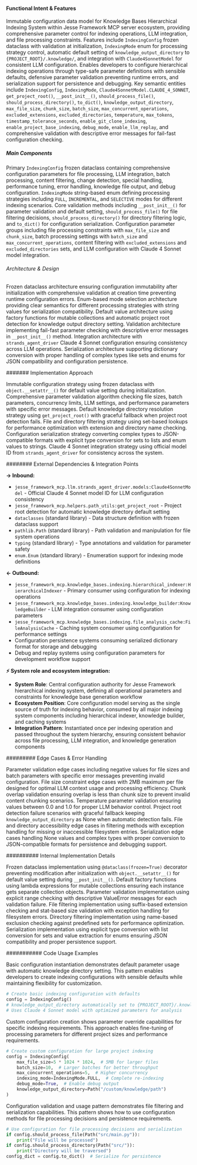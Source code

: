 <!-- CACHE_METADATA_START -->
<!-- Source File: {PROJECT_ROOT}/jesse-framework-mcp/jesse_framework_mcp/knowledge_bases/models/indexing_config.py -->
<!-- Cached On: 2025-07-04T22:06:13.892084 -->
<!-- Source Modified: 2025-07-04T21:59:54.149163 -->
<!-- Cache Version: 1.0 -->
<!-- CACHE_METADATA_END -->

#### Functional Intent & Features

Immutable configuration data model for Knowledge Bases Hierarchical Indexing System within Jesse Framework MCP server ecosystem, providing comprehensive parameter control for indexing operations, LLM integration, and file processing constraints. Features include `IndexingConfig` frozen dataclass with validation at initialization, `IndexingMode` enum for processing strategy control, automatic default setting of `knowledge_output_directory` to `{PROJECT_ROOT}/.knowledge/`, and integration with `Claude4SonnetModel` for consistent LLM configuration. Enables developers to configure hierarchical indexing operations through type-safe parameter definitions with sensible defaults, defensive parameter validation preventing runtime errors, and serialization support for persistence and debugging. Key semantic entities include `IndexingConfig`, `IndexingMode`, `Claude4SonnetModel.CLAUDE_4_SONNET`, `get_project_root()`, `__post_init__()`, `should_process_file()`, `should_process_directory()`, `to_dict()`, `knowledge_output_directory`, `max_file_size`, `chunk_size`, `batch_size`, `max_concurrent_operations`, `excluded_extensions`, `excluded_directories`, `temperature`, `max_tokens`, `timestamp_tolerance_seconds`, `enable_git_clone_indexing`, `enable_project_base_indexing`, `debug_mode`, `enable_llm_replay`, and comprehensive validation with descriptive error messages for fail-fast configuration checking.

##### Main Components

Primary `IndexingConfig` frozen dataclass containing comprehensive configuration parameters for file processing, LLM integration, batch processing, content filtering, change detection, special handling, performance tuning, error handling, knowledge file output, and debug configuration. `IndexingMode` string-based enum defining processing strategies including `FULL`, `INCREMENTAL`, and `SELECTIVE` modes for different indexing scenarios. Core validation methods including `__post_init__()` for parameter validation and default setting, `should_process_file()` for file filtering decisions, `should_process_directory()` for directory filtering logic, and `to_dict()` for configuration serialization. Configuration parameter groups including file processing constraints with `max_file_size` and `chunk_size`, batch processing settings with `batch_size` and `max_concurrent_operations`, content filtering with `excluded_extensions` and `excluded_directories` sets, and LLM configuration with Claude 4 Sonnet model integration.

###### Architecture & Design

Frozen dataclass architecture ensuring configuration immutability after initialization with comprehensive validation at creation time preventing runtime configuration errors. Enum-based mode selection architecture providing clear semantics for different processing strategies with string values for serialization compatibility. Default value architecture using factory functions for mutable collections and automatic project root detection for knowledge output directory setting. Validation architecture implementing fail-fast parameter checking with descriptive error messages in `__post_init__()` method. Integration architecture with `strands_agent_driver` Claude 4 Sonnet configuration ensuring consistency across LLM operations. Serialization architecture supporting dictionary conversion with proper handling of complex types like sets and enums for JSON compatibility and configuration persistence.

####### Implementation Approach

Immutable configuration strategy using frozen dataclass with `object.__setattr__()` for default value setting during initialization. Comprehensive parameter validation algorithm checking file sizes, batch parameters, concurrency limits, LLM settings, and performance parameters with specific error messages. Default knowledge directory resolution strategy using `get_project_root()` with graceful fallback when project root detection fails. File and directory filtering strategy using set-based lookups for performance optimization with extension and directory name checking. Configuration serialization strategy converting complex types to JSON-compatible formats with explicit type conversion for sets to lists and enum values to strings. Claude 4 Sonnet integration strategy using official model ID from `strands_agent_driver` for consistency across the system.

######## External Dependencies & Integration Points

**→ Inbound:**
- `jesse_framework_mcp.llm.strands_agent_driver.models:Claude4SonnetModel` - Official Claude 4 Sonnet model ID for LLM configuration consistency
- `jesse_framework_mcp.helpers.path_utils:get_project_root` - Project root detection for automatic knowledge directory default setting
- `dataclasses` (standard library) - Data structure definition with frozen dataclass support
- `pathlib.Path` (standard library) - Path validation and manipulation for file system operations
- `typing` (standard library) - Type annotations and validation for parameter safety
- `enum.Enum` (standard library) - Enumeration support for indexing mode definitions

**← Outbound:**
- `jesse_framework_mcp.knowledge_bases.indexing.hierarchical_indexer:HierarchicalIndexer` - Primary consumer using configuration for indexing operations
- `jesse_framework_mcp.knowledge_bases.indexing.knowledge_builder:KnowledgeBuilder` - LLM integration consumer using configuration parameters
- `jesse_framework_mcp.knowledge_bases.indexing.file_analysis_cache:FileAnalysisCache` - Caching system consumer using configuration for performance settings
- Configuration persistence systems consuming serialized dictionary format for storage and debugging
- Debug and replay systems using configuration parameters for development workflow support

**⚡ System role and ecosystem integration:**
- **System Role**: Central configuration authority for Jesse Framework hierarchical indexing system, defining all operational parameters and constraints for knowledge base generation workflow
- **Ecosystem Position**: Core configuration model serving as the single source of truth for indexing behavior, consumed by all major indexing system components including hierarchical indexer, knowledge builder, and caching systems
- **Integration Pattern**: Instantiated once per indexing operation and passed throughout the system hierarchy, ensuring consistent behavior across file processing, LLM integration, and knowledge generation components

######### Edge Cases & Error Handling

Parameter validation edge cases including negative values for file sizes and batch parameters with specific error messages preventing invalid configuration. File size constraint edge cases with 2MB maximum per file designed for optimal LLM context usage and processing efficiency. Chunk overlap validation ensuring overlap is less than chunk size to prevent invalid content chunking scenarios. Temperature parameter validation ensuring values between 0.0 and 1.0 for proper LLM behavior control. Project root detection failure scenarios with graceful fallback keeping `knowledge_output_directory` as None when automatic detection fails. File and directory accessibility edge cases in filtering methods with exception handling for missing or inaccessible filesystem entries. Serialization edge cases handling None values and complex types with proper conversion to JSON-compatible formats for persistence and debugging support.

########## Internal Implementation Details

Frozen dataclass implementation using `@dataclass(frozen=True)` decorator preventing modification after initialization with `object.__setattr__()` for default value setting during `__post_init__()`. Default factory functions using lambda expressions for mutable collections ensuring each instance gets separate collection objects. Parameter validation implementation using explicit range checking with descriptive ValueError messages for each validation failure. File filtering implementation using suffix-based extension checking and stat-based size validation with exception handling for filesystem errors. Directory filtering implementation using name-based exclusion checking against predefined sets for performance optimization. Serialization implementation using explicit type conversion with list conversion for sets and value extraction for enums ensuring JSON compatibility and proper persistence support.

########### Code Usage Examples

Basic configuration instantiation demonstrates default parameter usage with automatic knowledge directory setting. This pattern enables developers to create indexing configurations with sensible defaults while maintaining flexibility for customization.

```python
# Create basic indexing configuration with defaults
config = IndexingConfig()
# knowledge_output_directory automatically set to {PROJECT_ROOT}/.knowledge/
# Uses Claude 4 Sonnet model with optimized parameters for analysis
```

Custom configuration creation shows parameter override capabilities for specific indexing requirements. This approach enables fine-tuning of processing parameters for different project sizes and performance requirements.

```python
# Create custom configuration for large project indexing
config = IndexingConfig(
    max_file_size=5 * 1024 * 1024,  # 5MB for larger files
    batch_size=10,  # Larger batches for better throughput
    max_concurrent_operations=5,  # Higher concurrency
    indexing_mode=IndexingMode.FULL,  # Complete re-indexing
    debug_mode=True,  # Enable debug output
    knowledge_output_directory=Path("/custom/knowledge/path")
)
```

Configuration validation and usage pattern demonstrates file filtering and serialization capabilities. This pattern shows how to use configuration methods for file processing decisions and persistence requirements.

```python
# Use configuration for file processing decisions and serialization
if config.should_process_file(Path("src/main.py")):
    print("File will be processed")
if config.should_process_directory(Path("src/")):
    print("Directory will be traversed")
config_dict = config.to_dict()  # Serialize for persistence
```